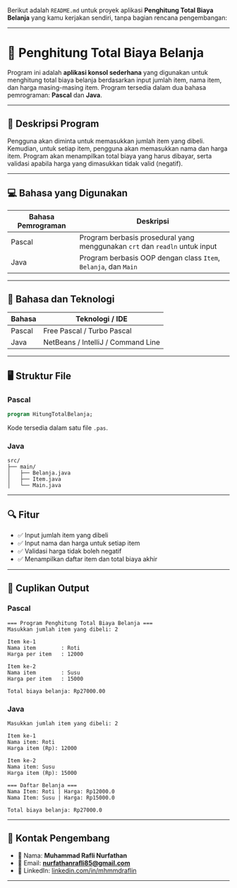 Berikut adalah `README.md` untuk proyek aplikasi **Penghitung Total Biaya Belanja** yang kamu kerjakan sendiri, tanpa bagian rencana pengembangan:

---

# 🛒 Penghitung Total Biaya Belanja

Program ini adalah **aplikasi konsol sederhana** yang digunakan untuk menghitung total biaya belanja berdasarkan input jumlah item, nama item, dan harga masing-masing item. Program tersedia dalam dua bahasa pemrograman: **Pascal** dan **Java**.

---

## 📜 Deskripsi Program

Pengguna akan diminta untuk memasukkan jumlah item yang dibeli. Kemudian, untuk setiap item, pengguna akan memasukkan nama dan harga item. Program akan menampilkan total biaya yang harus dibayar, serta validasi apabila harga yang dimasukkan tidak valid (negatif).

---

## 💻 Bahasa yang Digunakan

| Bahasa Pemrograman | Deskripsi                                                                   |
| ------------------ | --------------------------------------------------------------------------- |
| Pascal             | Program berbasis prosedural yang menggunakan `crt` dan `readln` untuk input |
| Java               | Program berbasis OOP dengan class `Item`, `Belanja`, dan `Main`             |

---

## 🧰 Bahasa dan Teknologi

| Bahasa | Teknologi / IDE                    |
| ------ | ---------------------------------- |
| Pascal | Free Pascal / Turbo Pascal         |
| Java   | NetBeans / IntelliJ / Command Line |

---

## 🖥️ Struktur File

### Pascal

```pascal
program HitungTotalBelanja;
```

Kode tersedia dalam satu file `.pas`.

### Java

```text
src/
├── main/
│   ├── Belanja.java
│   ├── Item.java
│   └── Main.java
```

---

## 🔍 Fitur

* ✅ Input jumlah item yang dibeli
* ✅ Input nama dan harga untuk setiap item
* ✅ Validasi harga tidak boleh negatif
* ✅ Menampilkan daftar item dan total biaya akhir

---

## 🧾 Cuplikan Output

### Pascal

```text
=== Program Penghitung Total Biaya Belanja ===
Masukkan jumlah item yang dibeli: 2

Item ke-1
Nama item        : Roti
Harga per item   : 12000

Item ke-2
Nama item        : Susu
Harga per item   : 15000

Total biaya belanja: Rp27000.00
```

### Java

```text
Masukkan jumlah item yang dibeli: 2

Item ke-1
Nama item: Roti
Harga item (Rp): 12000

Item ke-2
Nama item: Susu
Harga item (Rp): 15000

=== Daftar Belanja ===
Nama Item: Roti | Harga: Rp12000.0
Nama Item: Susu | Harga: Rp15000.0

Total biaya belanja: Rp27000.0
```

---

## 📇 Kontak Pengembang

- 👤 Nama: **Muhammad Rafli Nurfathan**  
- 📧 Email: **nurfathanrafli85@gmail.com**  
- 🔗 LinkedIn: [linkedin.com/in/mhmmdraflin](https://www.linkedin.com/in/mhmmdraflin)

---
